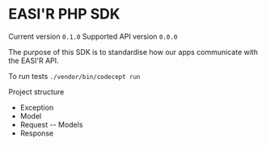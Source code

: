# EASI'R PHP SDK

Current version `0.1.0`
Supported API version `0.0.0`

The purpose of this SDK is to standardise how our apps communicate with the EASI'R API.

To run tests `./vendor/bin/codecept run`

Project structure
- Exception
- Model
- Request
-- Models
- Response
